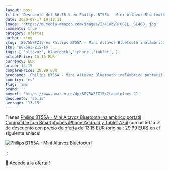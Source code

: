 ```yaml
---
layout: post
title: 'Descuento del 56.15 % en Philips BT55A - Mini Altavoz Bluetooth i'
date: 2020-09-17 19:18:11
image: 'https://m.media-amazon.com/images/I/41HcVR+OGEL._SL400_.jpg'
comments: true
category: ofertas
author: ring
slug: 'B075WZFZ15-es Philips BT55A - Mini Altavoz Bluetooth inalámbrico...'
sku: 'B075WZFZ15-es'
tags: [ 'altavoz','bluetooth','iphone','tablet', ]
actualPrice: 13.15 EUR
currency: EUR
price: 13.15
comparePrice: 29.99 EUR
prodname: 'Philips BT55A - Mini Altavoz Bluetooth inalámbrico portatil  Compatible con Smartphones  iPhone  Android y Tablet  Azul'
country: 'es'
flag: '🇪🇸'
brand: ''
buyurl: 'https://www.amazon.es/dp/B075WZFZ15/?tag=tolees-21'
descuento: '56.15'
average: '13.15'
---
```


Tienes [Philips BT55A - Mini Altavoz Bluetooth inalámbrico portatil  Compatible con Smartphones  iPhone  Android y Tablet  Azul](https://www.amazon.es/dp/B075WZFZ15/?tag=tolees-21) con un 56.15 % de descuento con precio de oferta de 13.15 EUR (original: 29.99 EUR) en el siguiente enlace!

[![Philips BT55A - Mini Altavoz Bluetooth i](https://m.media-amazon.com/images/I/41HcVR+OGEL._SL400_.jpg)](https://www.amazon.es/dp/B075WZFZ15/?tag=tolees-21)

ℹ️:


[🛒 Accede a la oferta!!](https://www.amazon.es/dp/B075WZFZ15/?tag=tolees-21)
